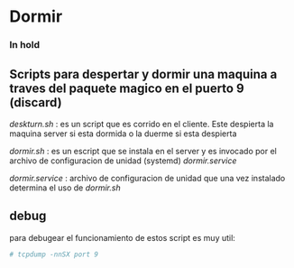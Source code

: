 # Dormir

### In hold

## Scripts para despertar y dormir una maquina a traves del paquete magico en el puerto 9 (discard)

*deskturn.sh* : es un script que es corrido en el cliente. Este despierta la maquina server si esta dormida o la duerme si esta despierta

*dormir.sh* : es un escript que se instala en el server y es invocado por el archivo de configuracion de unidad (systemd) *dormir.service*

*dormir.service* : archivo de configuracion de unidad que una vez instalado determina el uso de *dormir.sh*

## debug

para debugear el funcionamiento de estos script es muy util:

```bash
# tcpdump -nnSX port 9
```
